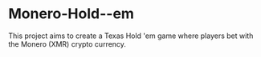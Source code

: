 # Monero-Hold--em
 This project aims to create a Texas Hold 'em game where players bet with the Monero (XMR) crypto currency. 
